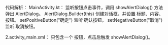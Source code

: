 代码解析：
MainActivity.kt：
监听按钮点击事件，调用 showAlertDialog() 方法弹出 AlertDialog。
AlertDialog.Builder(this) 创建对话框，并设置 标题、内容、按钮。
setPositiveButton("确定") 监听 确认按钮。
setNegativeButton("取消") 监听 取消按钮。

2.activity_main.xml：
只包含一个 按钮，点击后触发 showAlertDialog()。
